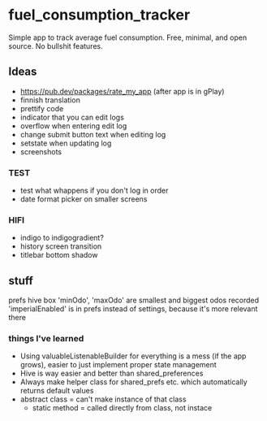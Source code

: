 # fuel_consumption_tracker

Simple app to track average fuel consumption. Free, minimal, and open source. No bullshit features.

## Ideas

- https://pub.dev/packages/rate_my_app (after app is in gPlay)
- finnish translation
- prettify code
- indicator that you can edit logs
- overflow when entering edit log
- change submit button text when editing log
- setstate when updating log
- screenshots

### TEST

- test what whappens if you don't log in order
- date format picker on smaller screens


### HIFI

- indigo to indigogradient?
- history screen transition
- titlebar bottom shadow


## stuff

prefs hive box
    'minOdo', 'maxOdo' are smallest and biggest odos recorded
    'imperialEnabled' is in prefs instead of settings, because it's more relevant there


### things I've learned

- Using valuableListenableBuilder for everything is a mess (if the app grows), easier to just implement proper state management
- Hive is way easier and better than shared_preferences
- Always make helper class for shared_prefs etc. which automatically returns default values
- abstract class = can't make instance of that class
    - static method = called directly from class, not instace